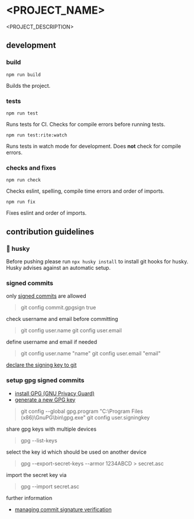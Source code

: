 # <PROJECT_NAME>

<PROJECT_DESCRIPTION>

## development

### build

```
npm run build
```

Builds the project.

### tests

```
npm run test
```

Runs tests for CI. Checks for compile errors before running tests.

```
npm run test:rite:watch
```

Runs tests in watch mode for development. Does **not** check for compile errors. 

### checks and fixes

```
npm run check
```

Checks eslint, spelling, compile time errors and order of imports.

```
npm run fix
```

Fixes eslint and order of imports.

## contribution guidelines

### 🐶 husky 

Before pushing please run `npx husky install` to install git hooks for husky.
Husky advises against an automatic setup. 

### signed commits

only [signed commits](https://docs.github.com/en/authentication/managing-commit-signature-verification/signing-commits) are allowed

> git config commit.gpgsign true

check username and email before committing
> git config user.name
> git config user.email

define username and email if needed
> git config user.name "name"
> git config user.email "email"

[declare the signing key to git](https://docs.github.com/en/authentication/managing-commit-signature-verification/telling-git-about-your-signing-key)

### setup gpg signed commits

- [install GPG (GNU Privacy Guard)](https://www.gnupg.org/download/)
- [generate a new GPG key](https://docs.github.com/en/authentication/managing-commit-signature-verification/generating-a-new-gpg-key)

> git config --global gpg.program "C:\Program Files (x86)\GnuPG\bin\gpg.exe"
> git config user.signingkey <key>

share gpg keys with multiple devices

> gpg --list-keys

select the key id which should be used on another device

> gpg --export-secret-keys --armor 1234ABCD > secret.asc

import the secret key via

> gpg --import secret.asc

further information

- [managing commit signature verification](https://docs.github.com/en/authentication/managing-commit-signature-verification)

